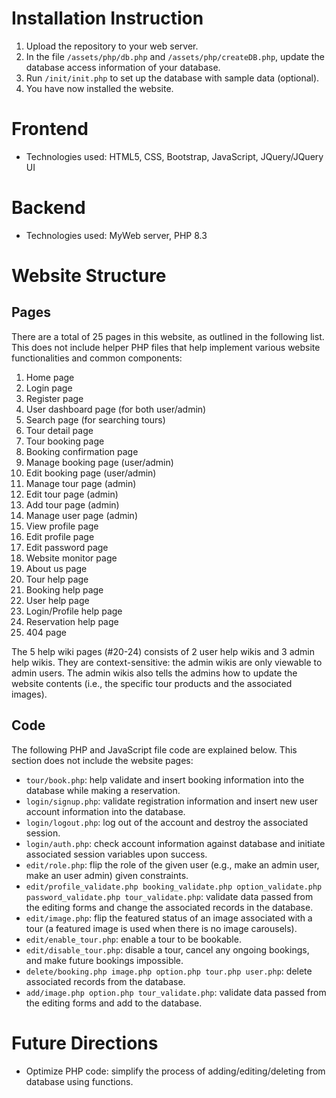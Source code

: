 # Installation Instruction

1. Upload the repository to your web server.
2. In the file `/assets/php/db.php` and `/assets/php/createDB.php`, update the database access information of your database.
3. Run `/init/init.php` to set up the database with sample data (optional).
4. You have now installed the website.

# Frontend
- Technologies used: HTML5, CSS, Bootstrap, JavaScript, JQuery/JQuery UI

# Backend
- Technologies used: MyWeb server, PHP 8.3

# Website Structure

## Pages

There are a total of 25 pages in this website, as outlined in the following list.
This does not include helper PHP files that help implement various website functionalities and common components:

1. Home page
2. Login page
3. Register page
4. User dashboard page (for both user/admin)
5. Search page (for searching tours)
6. Tour detail page
7. Tour booking page
8. Booking confirmation page
9. Manage booking page (user/admin)
10. Edit booking page (user/admin)
11. Manage tour page (admin)
12. Edit tour page (admin)
13. Add tour page (admin)
14. Manage user page (admin)
15. View profile page
16. Edit profile page
17. Edit password page
18. Website monitor page
19. About us page
20. Tour help page
21. Booking help page
22. User help page
23. Login/Profile help page
24. Reservation help page
25. 404 page

The 5 help wiki pages (#20-24) consists of 2 user help wikis and 3 admin help wikis.
They are context-sensitive: the admin wikis are only viewable to admin users.
The admin wikis also tells the admins how to update the website contents (i.e., the specific tour products and the associated images).

## Code

The following PHP and JavaScript file code are explained below. This section does not include the website pages:

- `tour/book.php`: help validate and insert booking information into the database while making a reservation.
- `login/signup.php`: validate registration information and insert new user account information into the database.
- `login/logout.php`: log out of the account and destroy the associated session.
- `login/auth.php`: check account information against database and initiate associated session variables upon success.
- `edit/role.php`: flip the role of the given user (e.g., make an admin user, make an user admin) given constraints.
- `edit/profile_validate.php booking_validate.php option_validate.php password_validate.php tour_validate.php`: validate data passed from the editing forms and change the associated records in the database.
- `edit/image.php`: flip the featured status of an image associated with a tour (a featured image is used when there is no image carousels).
- `edit/enable_tour.php`: enable a tour to be bookable.
- `edit/disable_tour.php`: disable a tour, cancel any ongoing bookings, and make future bookings impossible.
- `delete/booking.php image.php option.php tour.php user.php`: delete associated records from the database.
- `add/image.php option.php tour_validate.php`: validate data passed from the editing forms and add to the database.

# Future Directions

- Optimize PHP code: simplify the process of adding/editing/deleting from database using functions.
